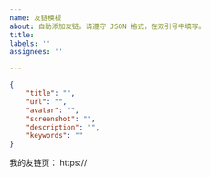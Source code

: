 ```yaml
---
name: 友链模板
about: 自助添加友链。请遵守 JSON 格式，在双引号中填写。
title:
labels: ''
assignees: ''

---
```

<!-- 请在双引号中填写，不要修改模板格式 -->
```json
{
    "title": "",
    "url": "",
    "avatar": "",
    "screenshot": "",
    "description": "",
    "keywords": ""
}
```

我的友链页： https://

<!--
如果您使用 issue 作为友链的数据源，请附上 issue 仓库链接，否则请直接添加 example.com 到您的友链中。
-->
